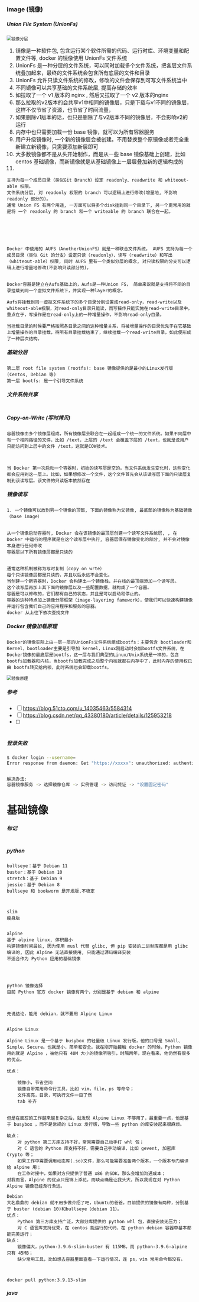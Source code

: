 ### image (镜像)

##### Union File System (UnionFs)

<img src=".\image\镜像分层.png" alt="镜像分层" style="zoom:80%;" />

1. 镜像是一种软件包, 包含运行某个软件所需的代码、运行时库、环境变量和配置文件等, docker 的镜像使用 UnionFs 文件系统
2. UnionFs 是一种分层的文件系统，可以同时加载多个文件系统，把各层文件系统叠加起来，最终的文件系统会包含所有底层的文件和目录
3. UnionFs 允许只读文件系统的修改，修改的文件会保存到可写文件系统当中
4. 不同镜像可以共享基础的文件系统层, 提高存储的效率
  1. 如拉取了一个 v1 版本的 nginx , 然后又拉取了一个 v2 版本的nginx
  2. 那么拉取的v2版本的会共享v1中相同的镜像层，只是下载与v1不同的镜像层，这样不仅节省了资源，也节省了时间流量，
  3. 如果删除v1版本的话，也只是删除了与v2版本不同的镜像层，不会影响v2的运行
  4. 内存中也只需要加载一份 base 镜像，就可以为所有容器服务
  5. 用户升级镜像时, 一个新的镜像层会被创建。不用替换整个原镜像或者完全重新建立新镜像，只需要添加新层即可
  6. 大多数镜像都不是从头开始制作，而是从一些 base 镜像基础上创建，比如 centos 基础镜像，而新镜像就是从基础镜像上一层层叠加新的逻辑构成的
5. 

```
支持为每一个成员目录（类似Git Branch）设定 readonly、readwrite 和 whiteout-able 权限。
文件系统分层, 对 readonly 权限的 branch 可以逻辑上进行修改(增量地, 不影响 readonly 部分的)。
通常 Union FS 有两个用途, 一方面可以将多个disk挂到同一个目录下, 另一个更常用的就是将 一个 readonly 的 branch 和一个 writeable 的 branch 联合在一起。






Docker 中使用的 AUFS（AnotherUnionFS）就是一种联合文件系统。 AUFS 支持为每一个成员目录（类似 Git 的分支）设定只读（readonly）、读写（readwrite）和写出（whiteout-able）权限, 同时 AUFS 里有一个类似分层的概念, 对只读权限的分支可以逻辑上进行增量地修改(不影响只读部分的)。


Docker容器是建立在Aufs基础上的，Aufs是一种Union FS， 简单来说就是支持将不同的目录挂载到同一个虚拟文件系统下，并实现一种layer的概念。

Aufs将挂载到同一虚拟文件系统下的多个目录分别设置成read-only，read-write以及whiteout-able权限，对read-only目录只能读，而写操作只能实施在read-write目录中。重点在于，写操作是在read-only上的一种增量操作，不影响read-only目录。

当挂载目录的时候要严格按照各目录之间的这种增量关系，将被增量操作的目录优先于在它基础上增量操作的目录挂载，待所有目录挂载结束了，继续挂载一个read-write目录，如此便形成了一种层次结构。
```

##### 基础分层

```
第二层 root file system (rootfs): base 镜像提供的是最小的Linux发行版(Centos, Debian 等)
第一层 bootfs: 是一个引导文件系统
```

##### 文件系统共享

```

```

##### Copy-on-Write (写时拷贝)

```
容器镜像由多个镜像层组成，所有镜像层会联合在一起组成一个统一的文件系统。如果不同层中有一个相同路径的文件，比如 /text，上层的 /text 会覆盖下层的 /text，也就是说用户只能访问到上层中的文件 /text，这就是COW技术。



当 Docker 第一次启动一个容器时，初始的读写层是空的。当文件系统发生变化时，这些变化都会应用到这一层上。比如，如果想修改一个文件，这个文件首先会从该读写层下面的只读层复制到该读写层。该文件的只读版本依然存在
```



##### 镜像读写

```
1. 一个镜像可以放到另一个镜像的顶部, 下面的镜像称为父镜像, 最底部的镜像称为基础镜像（base image）


从一个镜像启动容器时, Docker 会在该镜像的最顶层创建一个读写文件系统层, , 在 Docker 中运行的程序就是在这个读写层中执行, 容器层保存镜像变化的部分, 并不会对镜像本身进行任何修改
容器层以下所有镜像层都是只读的


通常这种机制被称为写时复制（copy on wrte）
每个只读镜像层都是只读的，并且以后永远不会变化。
当创建一个新容器时，Docker 会构建出一个镜像栈，并在栈的最顶端添加一个读写层。
这个读写层再加上其下面的镜像层以及一些配置数据，就构成了一个容器。
容器是可以修改的，它们都有自己的状态，并且是可以启动和停止的。
容器的这种特点加上镜像分层框架（image-layering famework），使我们可以快速构建镜像并运行包含我们自己的应用程序和服务的容器。
docker 从上往下依次查找文件 
```



##### Docker 镜像加载原理

```
Docker的镜像实际上由一层一层的UnionFs文件系统组成bootfs：主要包含 bootloader和 Kernel，bootloader主要是引导加 kernel，Linux刚启动时会加bootfs文件系统，在 Docker镜像的最底层是bootfs，这一层与我们典型的Linux/Unix系统是一样的，包含bootfs加载器和内核，当bootfs加载完成之后整个内核就都在内存中了，此时内存的使用权已由 bootfs转交给内核，此时系统也会卸载bootfs。

```



<img src=".\image\镜像原理.png" alt="镜像原理" style="zoom:80%;" />

##### 参考

- [ ] https://blog.51cto.com/u_14035463/5584314
- [ ] https://blog.csdn.net/qq_43380180/article/details/125953218
- [ ] 

# 

##### 登录失败

```bash
$ docker login --username= 
Error response from daemon: Get "https://xxxxx": unauthorized: authentication required


解决办法:
容器镜像服务 -> 选择镜像仓库 -> 实例管理 -> 访问凭证 -> "设置固定密码"
```

# 基础镜像

##### 标记

```
```



##### python

```
bullseye：基于 Debian 11
buster：基于 Debian 10
stretch：基于 Debian 9
jessie：基于 Debian 8
bullseye 和 bookworm 是开发版,不稳定



slim 
瘦身版


alpine
基于 alpine linux, 体积最小
构建镜像时间最长, 因为使用 musl 代替 glibc, 但 pip 安装的二进制库都是用 glibc 编译的, 因此 Alpine 无法直接使用, 只能通过源码编译安装
不适合作为 Python 应用的基础镜像




python 镜像选择
目前 Python 官方 docker 镜像有两个，分别是基于 debian 和 alpine



先说结论，能用 debian，就不要用 Alpine Linux


Alpine Linux

Alpine Linux 是一个基于 busybox 的轻量级 Linux 发行版，他的口号是 Small、Simple、Secure。也就是小，简单和安全。我在刚开始接触 docker 的时候，Python 镜像用的就是 Alpine ，被他只有 40M 大小的镜像所吸引，时隔两年，现在看来，他仍然有很多的优点。

优点：

    镜像小，节省空间
    镜像自带常用命令行工具，比如 vim，file，ps 等命令；
    文件高亮，目录，可执行文件一目了然
    tab 补齐


但是在面怼的工作越来越复杂之后，就发现 Alpine Linux 不够用了，最重要一点，他是基于 busybox ，而不是常规的 Linux 发行版，导致一些 python 的库安装起来很麻烦。

缺点：
    对 python 第三方库支持不好，常常需要自己动手打 whl 包；
    对 C 语言的 Python 库支持不好，需要自己手动编译，比如 gevent, 加密库 Crypto 等；
    如果工作中需要调用动态库(.so)文件，那么可能需要准备两个版本，一个版本专门编译给 alpine 用；
    在工作对接中，如果对方只提供了普通 x86 的SDK，那么会增加沟通成本；
对我而言，Alpine 的优点只是锦上添花，而缺点确是让我头大，所以我现在对 Python Alpine 镜像已经渐行渐远。

Debian
大名鼎鼎的 debian 就不用多做介绍了吧，Ubuntu的爸爸。目前提供的镜像有两种，分别基于 buster (debian 10)和bullseye（debian 11）。
优点：
    Python 第三方库支持广泛，大部分库提供的 python whl 包，直接安装无压力；
    对 C 语言库支持优秀，在 centos 能运行的代码，在 python debian 容器中基本都能完美运行；
缺点：
    镜像偏大，python-3.9.6-slim-buster 有 115MB，而 python-3.9.6-alpine 只有 45MB；
    缺少常用工具，比如想去容器里面查看一下运行情况，连 ps，vim 常用命令都没有。



docker pull python:3.9.13-slim
```



##### java



```
```

